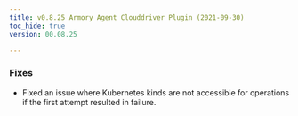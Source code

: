 ```yaml
---
title: v0.8.25 Armory Agent Clouddriver Plugin (2021-09-30)
toc_hide: true
version: 00.08.25

---
```


### Fixes

- Fixed an issue where Kubernetes kinds are not accessible for operations if the first attempt resulted in failure.
